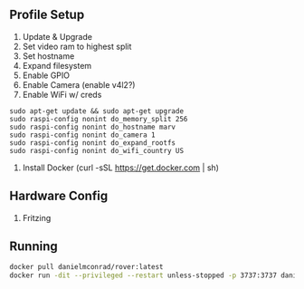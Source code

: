 ## Profile Setup

1. Update & Upgrade
1. Set video ram to highest split
1. Set hostname
1. Expand filesystem
1. Enable GPIO
1. Enable Camera (enable v4l2?)
1. Enable WiFi w/ creds

```
sudo apt-get update && sudo apt-get upgrade
sudo raspi-config nonint do_memory_split 256
sudo raspi-config nonint do_hostname marv
sudo raspi-config nonint do_camera 1
sudo raspi-config nonint do_expand_rootfs
sudo raspi-config nonint do_wifi_country US
```

1. Install Docker (curl -sSL https://get.docker.com | sh)

## Hardware Config

1. Fritzing


## Running

```bash
docker pull danielmconrad/rover:latest
docker run -dit --privileged --restart unless-stopped -p 3737:3737 danielmconrad/rover:latest 
```
